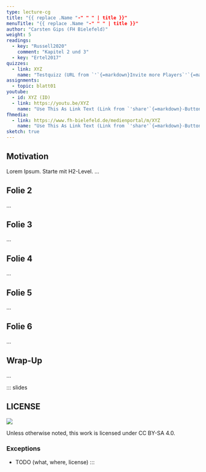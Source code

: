 ```yaml
---
type: lecture-cg
title: "{{ replace .Name "-" " " | title }}"
menuTitle: "{{ replace .Name "-" " " | title }}"
author: "Carsten Gips (FH Bielefeld)"
weight: 5
readings:
  - key: "Russell2020"
    comment: "Kapitel 2 und 3"
  - key: "Ertel2017"
quizzes:
  - link: XYZ
    name: "Testquizz (URL from `'`{=markdown}Invite more Players`'`{=markdown})"
assignments:
  - topic: blatt01
youtube:
  - id: XYZ (ID)
  - link: https://youtu.be/XYZ
    name: "Use This As Link Text (Link from `'share'`{=markdown}-Button)"
fhmedia:
  - link: https://www.fh-bielefeld.de/medienportal/m/XYZ
    name: "Use This As Link Text (Link from `'share'`{=markdown}-Button)"
sketch: true
---
```



## Motivation
Lorem Ipsum. Starte mit H2-Level.
...

## Folie 2
...

## Folie 3
...

## Folie 4
...

## Folie 5
...

## Folie 6
...

## Wrap-Up
...







<!-- DO NOT REMOVE - THIS IS A LAST SLIDE TO INDICATE THE LICENSE AND POSSIBLE EXCEPTIONS (IMAGES, ...). -->
::: slides
## LICENSE
![](https://licensebuttons.net/l/by-sa/4.0/88x31.png)

Unless otherwise noted, this work is licensed under CC BY-SA 4.0.

### Exceptions
*   TODO (what, where, license)
:::
